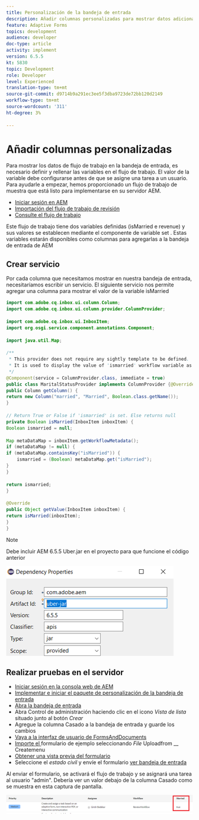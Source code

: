 ```yaml
---
title: Personalización de la bandeja de entrada
description: Añadir columnas personalizadas para mostrar datos adicionales del flujo de trabajo
feature: Adaptive Forms
topics: development
audience: developer
doc-type: article
activity: implement
version: 6.5.5
kt: 5830
topic: Development
role: Developer
level: Experienced
translation-type: tm+mt
source-git-commit: d9714b9a291ec3ee5f3dba9723de72bb120d2149
workflow-type: tm+mt
source-wordcount: '311'
ht-degree: 3%

---
```



# Añadir columnas personalizadas

Para mostrar los datos de flujo de trabajo en la bandeja de entrada, es necesario definir y rellenar las variables en el flujo de trabajo. El valor de la variable debe configurarse antes de que se asigne una tarea a un usuario. Para ayudarle a empezar, hemos proporcionado un flujo de trabajo de muestra que está listo para implementarse en su servidor AEM.

* [Iniciar sesión en AEM](http://localhost:4502/crx/de/index.jsp)
* [Importación del flujo de trabajo de revisión](assets/review-workflow.zip)
* [Consulte el flujo de trabajo](http://localhost:4502/editor.html/conf/global/settings/workflow/models/reviewworkflow.html)

Este flujo de trabajo tiene dos variables definidas (isMarried e revenue) y sus valores se establecen mediante el componente de variable set . Estas variables estarán disponibles como columnas para agregarlas a la bandeja de entrada de AEM

## Crear servicio

Por cada columna que necesitamos mostrar en nuestra bandeja de entrada, necesitaríamos escribir un servicio. El siguiente servicio nos permite agregar una columna para mostrar el valor de la variable isMarried

```java
import com.adobe.cq.inbox.ui.column.Column;
import com.adobe.cq.inbox.ui.column.provider.ColumnProvider;

import com.adobe.cq.inbox.ui.InboxItem;
import org.osgi.service.component.annotations.Component;

import java.util.Map;

/**
 * This provider does not require any sightly template to be defined.
 * It is used to display the value of 'ismarried' workflow variable as a column in inbox
 */
@Component(service = ColumnProvider.class, immediate = true)
public class MaritalStatusProvider implements ColumnProvider {@Override
public Column getColumn() {
return new Column("married", "Married", Boolean.class.getName());
}

// Return True or False if 'ismarried' is set. Else returns null
private Boolean isMarried(InboxItem inboxItem) {
Boolean ismarried = null;

Map metaDataMap = inboxItem.getWorkflowMetadata();
if (metaDataMap != null) {
if (metaDataMap.containsKey("isMarried")) {
    ismarried = (Boolean) metaDataMap.get("isMarried");
}
}

return ismarried;
}

@Override
public Object getValue(InboxItem inboxItem) {
return isMarried(inboxItem);
}
}
```

>[!NOTE]
>
>Debe incluir AEM 6.5.5 Uber.jar en el proyecto para que funcione el código anterior

![uber-jar](assets/uber-jar.PNG)

## Realizar pruebas en el servidor

* [Iniciar sesión en la consola web de AEM](http://localhost:4502/system/console/bundles)
* [Implementar e iniciar el paquete de personalización de la bandeja de entrada](assets/inboxcustomization.inboxcustomization.core-1.0-SNAPSHOT.jar)
* [Abra la bandeja de entrada](http://localhost:4502/aem/inbox)
* Abra Control de administración haciendo clic en el icono _Vista de lista_ situado junto al botón _Crear_
* Agregue la columna Casado a la bandeja de entrada y guarde los cambios
* [Vaya a la interfaz de usuario de FormsAndDocuments](http://localhost:4502/aem/forms.html/content/dam/formsanddocuments)
* [Importe el ](assets/snap-form.zip) formulario de ejemplo seleccionando  _File_ Uploadfrom  __ Createmenu
* [Obtener una vista previa del formulario](http://localhost:4502/content/dam/formsanddocuments/snapform/jcr:content?wcmmode=disabled)
* Seleccione el _estado civil_ y envíe el formulario
   [ver bandeja de entrada](http://localhost:4502/aem/inbox)

Al enviar el formulario, se activará el flujo de trabajo y se asignará una tarea al usuario &quot;admin&quot;. Debería ver un valor debajo de la columna Casado como se muestra en esta captura de pantalla.

![mary-column](assets/married-column.PNG)
